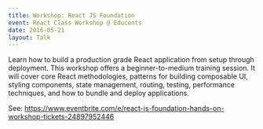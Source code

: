 ```yaml
---
title: Workshop: React JS Foundation
event: React Class Workshop @ Educents
date: 2016-05-21
layout: Talk
---
```


Learn how to build a production grade React application from setup through deployment.
This workshop offers a beginner-to-medium training session. It will cover core React methodologies, patterns for building composable UI, styling components, state management, routing, testing, performance techniques, and how to bundle and deploy applications.

See: https://www.eventbrite.com/e/react-js-foundation-hands-on-workshop-tickets-24897952446
